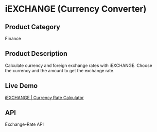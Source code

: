 # iEXCHANGE (Currency Converter)

## Product Category
Finance

## Product Description
Calculate currency and foreign exchange rates with iEXCHANGE. Choose the currency and the amount to get the exchange rate.

## Live Demo
[iEXCHANGE | Currency Rate Calculator](https://iexchange.netlify.app/)

## API
Exchange-Rate API

